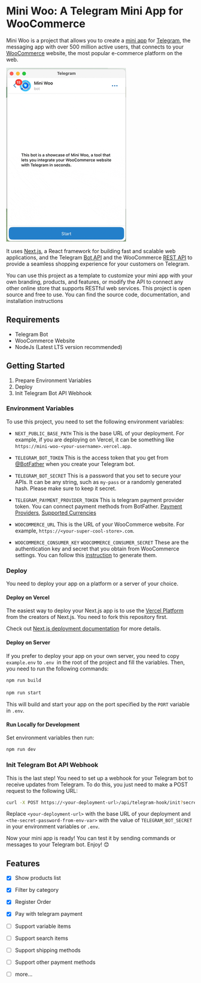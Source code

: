 # Mini Woo: A Telegram Mini App for WooCommerce

Mini Woo is a project that allows you to create a [mini app](https://core.telegram.org/bots/webapps) for [Telegram](https://telegram.org/), the messaging app with over 500 million active users, that connects to your [WooCommerce](https://woocommerce.com/) website, the most popular e-commerce platform on the web. 

![Brief video](./.github/mini-woo.gif "Short video showing opening the shop, browsing products, adding to cart, and paying with Telegram.")

It uses [Next.js](https://nextjs.org/), a React framework for building fast and scalable web applications, and the Telegram [Bot API](https://core.telegram.org/bots/api) and the WooCommerce [REST API](https://woocommerce.github.io/woocommerce-rest-api-docs/) to provide a seamless shopping experience for your customers on Telegram. 

You can use this project as a template to customize your mini app with your own branding, products, and features, or modify the API to connect any other online store that supports RESTful web services. This project is open source and free to use. You can find the source code, documentation, and installation instructions

## Requirements

- Telegram Bot
- WooCommerce Website
- NodeJs (Latest LTS version recommended)


## Getting Started

1. Prepare Environment Variables
2. Deploy
3. Init Telegram Bot API Webhook

### Environment Variables

To use this project, you need to set the following environment variables:

- `NEXT_PUBLIC_BASE_PATH`
  This is the base URL of your deployment. For example, if you are deploying on Vercel, it can be something like `https://mini-woo-<your-username>.vercel.app`.


- `TELEGRAM_BOT_TOKEN`
  This is the access token that you get from [@BotFather](https://t.me/BotFather) when you create your Telegram bot.
- `TELEGRAM_BOT_SECRET`
  This is a password that you set to secure your APIs. It can be any string, such as `my-pass` or a randomly generated hash. Please make sure to keep it secret.
- `TELEGRAM_PAYMENT_PROVIDER_TOKEN`
  This is telegram payment provider token. You can connect payment methods from BotFather. [Payment Providers](https://core.telegram.org/bots/payments#supported-payment-providers), [Supported Currencies](https://core.telegram.org/bots/payments#supported-currencies)


- `WOOCOMMERCE_URL`
  This is the URL of your WooCommerce website. For example, `https://<your-super-cool-store>.com`.
- `WOOCOMMERCE_CONSUMER_KEY` `WOOCOMMERCE_CONSUMER_SECRET`
  These are the authentication key and secret that you obtain from WooCommerce settings. You can follow this [instruction](https://woocommerce.github.io/woocommerce-rest-api-docs/?shell#rest-api-keys) to generate them.

### Deploy

You need to deploy your app on a platform or a server of your choice.

#### Deploy on Vercel

The easiest way to deploy your Next.js app is to use the [Vercel Platform](https://vercel.com/new?utm_medium=default-template&filter=next.js&utm_source=create-next-app&utm_campaign=create-next-app-readme) from the creators of Next.js.
You need to fork this repository first.

Check out [Next.js deployment documentation](https://nextjs.org/docs/deployment) for more details.

#### Deploy on Server

If you prefer to deploy your app on your own server, you need to copy `example.env` to `.env `in the root of the project and fill the variables. Then, you need to run the following commands:

```bash
npm run build

npm run start
```
This will build and start your app on the port specified by the `PORT` variable in `.env`.

#### Run Locally for Development

Set environment variables then run:

```bash
npm run dev
```

### Init Telegram Bot API Webhook

This is the last step! You need to set up a webhook for your Telegram bot to receive updates from Telegram. To do this, you just need to make a POST request to the following URL:

```bash
curl -X POST https://<your-deployment-url>/api/telegram-hook/init?secret_hash=<the-secret-password-from-env-var>
```

Replace `<your-deployment-url>` with the base URL of your deployment and `<the-secret-password-from-env-var>` with the value of `TELEGRAM_BOT_SECRET` in your environment variables or `.env`.

Now your mini app is ready! You can test it by sending commands or messages to your Telegram bot. Enjoy! 😊

## Features

- [x] Show products list
- [x] Filter by category
- [x] Register Order
- [x] Pay with telegram payment
- [ ] Support variable items
- [ ] Support search items
- [ ] Support shipping methods
- [ ] Support other payment methods
- [ ] more...


